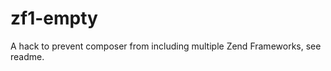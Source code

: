 zf1-empty
=========

A hack to prevent composer from including multiple Zend Frameworks, see readme.
